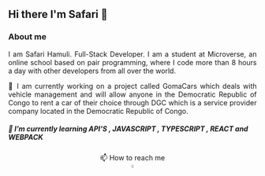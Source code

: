 ## Hi there I'm Safari 👋

 ### About me <br />
<p align="justify">
  I am Safari Hamuli. Full-Stack Developer. I am a student at Microverse, an online school based on pair programming, where I code more than 8 hours a day with other developers from all over the world.
</p>
<p align="justify">
  🔭 I am currently working on a project called GomaCars which deals with vehicle management and will allow anyone in the Democratic Republic of Congo to rent a car of their choice through DGC which is a service provider company located in the Democratic Republic of Congo.

##### 🌱 I’m currently learning  API'S , JAVASCRIPT , TYPESCRIPT , REACT and WEBPACK
 
<p align="center">
  📫 How to reach me<br/>
  <a href = "https://www.linkedin.com/in/daniel-safari-a01744251><img alt="Light" src="https://img.icons8.com/color/512/linkedin.png" width="4%"></a>
 <a href = "https://twitter.com/DanielSafari143"><img alt="Light" src="https://img.icons8.com/color/512/twitter--v1.png" width="4%"></a>
</p>
 
<!--
**danielsafari143/danielsafari143** is a ✨ _special_ ✨ repository because its `README.md` (this file) appears on your GitHub profile.



- 👯 I’m looking to collaborate on ...
- 🤔 I’m looking for help with ...
- 💬 Ask me about ...
- 😄 Pronouns: ...
- ⚡ Fun fact: ...
-->
